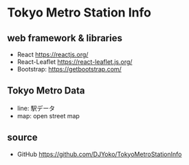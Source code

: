 # Tokyo Metro Station Info

## web framework & libraries

- React https://reactjs.org/
- React-Leaflet https://react-leaflet.js.org/
- Bootstrap: https://getbootstrap.com/

## Tokyo Metro Data

- line: 駅データ
- map: open street map

## source

- GitHub https://github.com/DJYoko/TokyoMetroStationInfo
